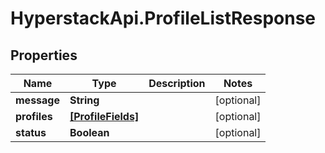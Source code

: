 # HyperstackApi.ProfileListResponse

## Properties

Name | Type | Description | Notes
------------ | ------------- | ------------- | -------------
**message** | **String** |  | [optional] 
**profiles** | [**[ProfileFields]**](ProfileFields.md) |  | [optional] 
**status** | **Boolean** |  | [optional] 


